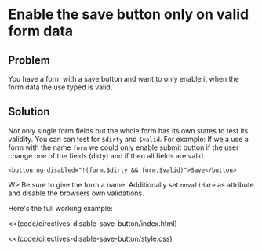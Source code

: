 # Enable the save button only on valid form data

## Problem

You have a form with a save button and want to only enable it when the form data the use typed is valid.


## Solution

Not only single form fields but the whole form has its own states to test its validity. You can can test for `$dirty`
 and `$valid`. For example: If we a use a form with the name `form` we could only enable submit button if the user
 change one of the fields (dirty) and if then all fields are valid.

~~~
<button ng-disabled="!(form.$dirty && form.$valid)">Save</button>
~~~


W> Be sure to give the form a name. Additionally set `novalidate` as attribute and disable the browsers own
validations.


Here's the full working example:

<<(code/directives-disable-save-button/index.html)

<<(code/directives-disable-save-button/style.css)
